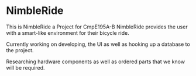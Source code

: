 # NimbleRide



This is NimbleRide a Project for CmpE195A-B NimbleRide provides the user with a smart-like environment for their bicycle ride.

Currently working on developing, the UI as well as hooking up a database to the project.

Researching hardware components as well as ordered parts that we know will be required.
